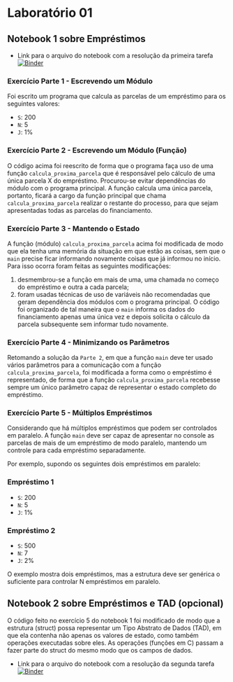 # Laboratório 01

## Notebook 1 sobre Empréstimos

* Link para o arquivo do notebook com a resolução da primeira tarefa [![Binder](https://mybinder.org/badge_logo.svg)](https://mybinder.org/v2/gh/dan7sc/mc322-oop_in_java/main?filepath=lab01%2Fnotebook%2Femprestimo01-ra042779.ipynb)

### Exercício Parte 1 - Escrevendo um Módulo

Foi escrito um programa que calcula as parcelas de um empréstimo para os seguintes valores:
* `S`: 200
* `N`: 5
* `J`: 1%

### Exercício Parte 2 - Escrevendo um Módulo (Função)

O código acima foi reescrito de forma que o programa faça uso de uma função `calcula_proxima_parcela` que é responsável pelo cálculo de uma única parcela X do empréstimo. Procurou-se evitar dependências do módulo com o programa principal. A função calcula uma única parcela, portanto, ficará a cargo da função principal que chama `calcula_proxima_parcela` realizar o restante do processo, para que sejam apresentadas todas as parcelas do financiamento.

### Exercício Parte 3 - Mantendo o Estado

A função (módulo) `calcula_proxima_parcela` acima foi modificada de modo que ela tenha uma memória da situação em que estão as coisas, sem que o `main` precise ficar informando novamente coisas que já informou no início. Para isso ocorra foram feitas as seguintes modificações:
1. desmembrou-se a função em mais de uma, uma chamada no começo do empréstimo e outra a cada parcela;
2. foram usadas técnicas de uso de variáveis não recomendadas que geram dependência dos módulos com o programa principal.
O código foi organizado de tal maneira que o `main` informa os dados do financiamento apenas uma única vez e depois solicita o cálculo da parcela subsequente sem informar tudo novamente.

### Exercício Parte 4 - Minimizando os Parâmetros

Retomando a solução da `Parte 2`, em que a função `main` deve ter usado vários parâmetros para a comunicação com a função `calcula_proxima_parcela`, foi modificada a forma como o empréstimo é representado, de forma que a função `calcula_proxima_parcela` recebesse sempre um único parâmetro capaz de representar o estado completo do empréstimo.

### Exercício Parte 5 - Múltiplos Empréstimos

Considerando que há múltiplos empréstimos que podem ser controlados em paralelo. A função `main` deve ser capaz de apresentar no console as parcelas de mais de um empréstimo de modo paralelo, mantendo um controle para cada empréstimo separadamente.

Por exemplo, supondo os seguintes dois empréstimos em paralelo:

### Empréstimo 1
* `S`: 200
* `N`: 5
* `J`: 1%

### Empréstimo 2
* `S`: 500
* `N`: 7
* `J`: 2%

O exemplo mostra dois empréstimos, mas a estrutura deve ser genérica o suficiente para controlar N empréstimos em paralelo.

## Notebook 2 sobre Empréstimos e TAD (opcional)

O código feito no exercício 5 do notebook 1 foi modificado de modo que a estrutura (struct) possa representar um Tipo Abstrato de Dados (TAD), em que ela contenha não apenas os valores de estado, como também operações executadas sobre eles. As operações (funções em C) passam a fazer parte do struct do mesmo modo que os campos de dados.

* Link para o arquivo do notebook com a resolução da segunda tarefa [![Binder](https://mybinder.org/badge_logo.svg)](https://mybinder.org/v2/gh/dan7sc/mc322-oop_in_java/main?filepath=lab01%2Fnotebook%2Femprestimo02-tad-ra042779.ipynb)
